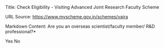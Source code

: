 Title: Check Eligibility - Visiting Advanced Joint Research Faculty Scheme

URL Source: https://www.myscheme.gov.in/schemes/vajra

Markdown Content:
Are you an overseas scientist/faculty member/ R&D professional?\*

Yes No
